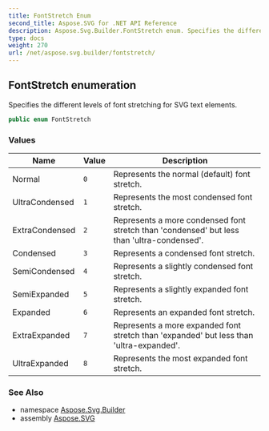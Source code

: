 ```yaml
---
title: FontStretch Enum
second_title: Aspose.SVG for .NET API Reference
description: Aspose.Svg.Builder.FontStretch enum. Specifies the different levels of font stretching for SVG text elements
type: docs
weight: 270
url: /net/aspose.svg.builder/fontstretch/
---
```

## FontStretch enumeration

Specifies the different levels of font stretching for SVG text elements.

```csharp
public enum FontStretch
```

### Values

| Name | Value | Description |
| --- | --- | --- |
| Normal | `0` | Represents the normal (default) font stretch. |
| UltraCondensed | `1` | Represents the most condensed font stretch. |
| ExtraCondensed | `2` | Represents a more condensed font stretch than 'condensed' but less than 'ultra-condensed'. |
| Condensed | `3` | Represents a condensed font stretch. |
| SemiCondensed | `4` | Represents a slightly condensed font stretch. |
| SemiExpanded | `5` | Represents a slightly expanded font stretch. |
| Expanded | `6` | Represents an expanded font stretch. |
| ExtraExpanded | `7` | Represents a more expanded font stretch than 'expanded' but less than 'ultra-expanded'. |
| UltraExpanded | `8` | Represents the most expanded font stretch. |

### See Also

* namespace [Aspose.Svg.Builder](../../aspose.svg.builder/)
* assembly [Aspose.SVG](../../)
